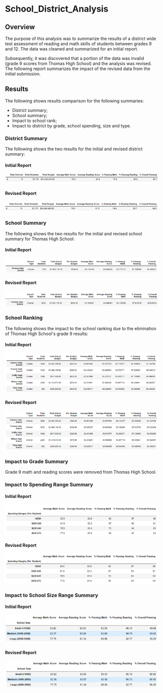# School_District_Analysis

## Overview
The purpose of this analysis was to summarize the results of a district wide test assessment of reading and math skills of students between grades 9 and 12.  The data was cleaned and summarized for an initial report.  

Subsequently, it was discovered that a portion of the data was invalid (grade 9 scores from Thomas High School) and the analysis was revised.  The following report summarizes the impact of the revised data from the initial submission.

## Results
The following shows results comparison for the following summaries:
- District summary;
- School summary;
- Impact to school rank;
- Impact to district by grade, school spending, size and type.

### District Summary
The following shows the two results for the initial and revised district summary:
#### Initial Report
![initial_district_report](/Resources/district_summary_initial2.png)
#### Revised Report
![revised_district_report](/Resources/district_summary_revised2.png)

### School Summary
The following shows the two results for the initial and revised school summary for Thomas High School:
#### Initial Report
![initial_school summary](/Resources/school_summary_initial.png)
#### Revised Report
![revised_school summary](/Resources/school_summary_revised3.png)

### School Ranking
The following shows the impact to the school ranking due to the elimination of Thomas High School's grade 9 results:
#### Initial Report
![initial_school ranking](/Resources/school_ranking_initial.png)
#### Revised Report
![revised_school ranking](/Resources/school_ranking_revised.png)

### Impact to Grade Summary
Grade 9 math and reading scores were removed from Thomas High School.

### Impact to Spending Range Summary
#### Initial Report
![initial_spending summary](/Resources/spending_summary_initial.png)
#### Revised Report
![revised_spending_summary](/Resources/spending_summary_revised.png)

### Impact to School Size Range Summary
#### Initial Report
![initial_size summary](/Resources/size_summary_initial2.png)
#### Revised Report
![revised_size_summary](/Resources/size_summary_revised3.png)
